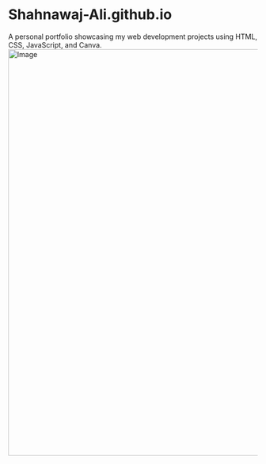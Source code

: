 # Shahnawaj-Ali.github.io
A personal portfolio showcasing my web development projects using HTML, CSS, JavaScript, and Canva.
<img width="819" height="820" alt="Image" src="https://github.com/user-attachments/assets/bab5db22-7a1d-4051-ae98-afcfc0ed3bb4" />
